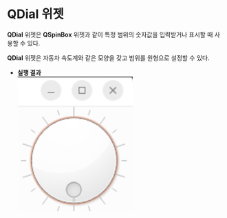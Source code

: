 # QDial 위젯

**QDial** 위젯은 **QSpinBox** 위젯과 같이 특정 범위의 숫자값을 입력받거나 표시할 때 사용할 수 있다.

**QDial** 위젯은 자동차 속도계와 같은 모양을 갖고 범위를 원형으로 설정할 수 있다.

+ **실행 결과**<br>
![dial](../../../docs/Img/dial.png)
